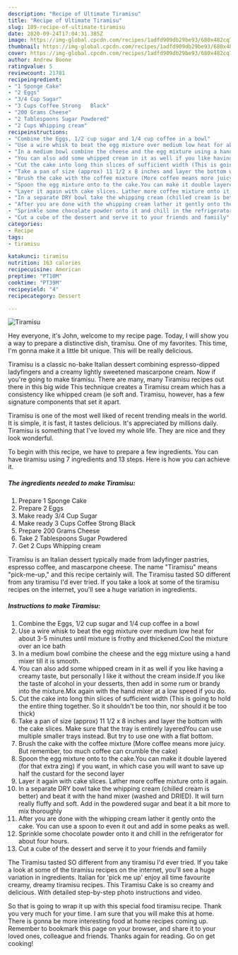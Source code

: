 ```yaml
---
description: "Recipe of Ultimate Tiramisu"
title: "Recipe of Ultimate Tiramisu"
slug: 189-recipe-of-ultimate-tiramisu
date: 2020-09-24T17:04:31.385Z
image: https://img-global.cpcdn.com/recipes/1adfd909db29be93/680x482cq70/tiramisu-recipe-main-photo.jpg
thumbnail: https://img-global.cpcdn.com/recipes/1adfd909db29be93/680x482cq70/tiramisu-recipe-main-photo.jpg
cover: https://img-global.cpcdn.com/recipes/1adfd909db29be93/680x482cq70/tiramisu-recipe-main-photo.jpg
author: Andrew Boone
ratingvalue: 5
reviewcount: 21781
recipeingredient:
- "1 Sponge Cake"
- "2 Eggs"
- "3/4 Cup Sugar"
- "3 Cups Coffee Strong   Black"
- "200 Grams Cheese"
- "2 Tablespoons Sugar Powdered"
- "2 Cups Whipping cream"
recipeinstructions:
- "Combine the Eggs, 1/2 cup sugar and 1/4 cup coffee in a bowl"
- "Use a wire whisk to beat the egg mixture over medium low heat for about 3-5 minutes until mixture is frothy and thickened.Cool the mixture over an ice bath"
- "In a medium bowl combine the cheese and the egg mixture using a hand mixer till it is smooth."
- "You can also add some whipped cream in it as well if you like having a creamy taste, but personally I like it without the cream inside.If you like the taste of alcohol in your desserts, then add in some rum or brandy into the mixture.Mix again with the hand mixer at a low speed if you do."
- "Cut the cake into long thin slices of sufficient width (This is going to hold the entire thing together. So it shouldn&#39;t be too thin, nor should it be too thick)"
- "Take a pan of size (approx) 11 1/2 x 8 inches and layer the bottom with the cake slices. Make sure that the tray is entirely layeredYou can use multiple smaller trays instead. But try to use one with a flat bottom."
- "Brush the cake with the coffee mixture (More coffee means more juicy. But remember, too much coffee can crumble the cake)"
- "Spoon the egg mixture onto to the cake.You can make it double layered (for that extra zing) if you want, in which case you will want to save up half the custard for the second layer"
- "Layer it again with cake slices. Lather more coffee mixture onto it again."
- "In a separate DRY bowl take the whipping cream (chilled cream is better) and beat it with the hand mixer (washed and DRIED). It will turn really fluffy and soft. Add in the powdered sugar and beat it a bit more to mix thoroughly"
- "After you are done with the whipping cream lather it gently onto the cake. You can use a spoon to even it out and add in some peaks as well."
- "Sprinkle some chocolate powder onto it and chill in the refrigerator for about four hours."
- "Cut a cube of the dessert and serve it to your friends and famiily"
categories:
- Recipe
tags:
- tiramisu

katakunci: tiramisu 
nutrition: 163 calories
recipecuisine: American
preptime: "PT10M"
cooktime: "PT39M"
recipeyield: "4"
recipecategory: Dessert

---
```



![Tiramisu](https://img-global.cpcdn.com/recipes/1adfd909db29be93/680x482cq70/tiramisu-recipe-main-photo.jpg)

Hey everyone, it's John, welcome to my recipe page. Today, I will show you a way to prepare a distinctive dish, tiramisu. One of my favorites. This time, I'm gonna make it a little bit unique. This will be really delicious.

Tiramisu is a classic no-bake Italian dessert combining espresso-dipped ladyfingers and a creamy lightly sweetened mascarpone cream. Now if you&#39;re going to make tiramisu. There are many, many Tiramisu recipes out there in this big wide This technique creates a Tiramisu cream which has a consistency like whipped cream (ie soft and. Tiramisu, however, has a few signature components that set it apart.

Tiramisu is one of the most well liked of recent trending meals in the world. It is simple, it is fast, it tastes delicious. It's appreciated by millions daily. Tiramisu is something that I've loved my whole life. They are nice and they look wonderful.


To begin with this recipe, we have to prepare a few ingredients. You can have tiramisu using 7 ingredients and 13 steps. Here is how you can achieve it.

<!--inarticleads1-->

##### The ingredients needed to make Tiramisu:

1. Prepare 1 Sponge Cake
1. Prepare 2 Eggs
1. Make ready 3/4 Cup Sugar
1. Make ready 3 Cups Coffee Strong   Black
1. Prepare 200 Grams Cheese
1. Take 2 Tablespoons Sugar Powdered
1. Get 2 Cups Whipping cream


Tiramisu is an Italian dessert typically made from ladyfinger pastries, espresso coffee, and mascarpone cheese. The name &#34;Tiramisu&#34; means &#34;pick-me-up,&#34; and this recipe certainly will. The Tiramisu tasted SO different from any tiramisu I&#39;d ever tried. If you take a look at some of the tiramisu recipes on the internet, you&#39;ll see a huge variation in ingredients. 

<!--inarticleads2-->

##### Instructions to make Tiramisu:

1. Combine the Eggs, 1/2 cup sugar and 1/4 cup coffee in a bowl
1. Use a wire whisk to beat the egg mixture over medium low heat for about 3-5 minutes until mixture is frothy and thickened.Cool the mixture over an ice bath
1. In a medium bowl combine the cheese and the egg mixture using a hand mixer till it is smooth.
1. You can also add some whipped cream in it as well if you like having a creamy taste, but personally I like it without the cream inside.If you like the taste of alcohol in your desserts, then add in some rum or brandy into the mixture.Mix again with the hand mixer at a low speed if you do.
1. Cut the cake into long thin slices of sufficient width (This is going to hold the entire thing together. So it shouldn&#39;t be too thin, nor should it be too thick)
1. Take a pan of size (approx) 11 1/2 x 8 inches and layer the bottom with the cake slices. Make sure that the tray is entirely layeredYou can use multiple smaller trays instead. But try to use one with a flat bottom.
1. Brush the cake with the coffee mixture (More coffee means more juicy. But remember, too much coffee can crumble the cake)
1. Spoon the egg mixture onto to the cake.You can make it double layered (for that extra zing) if you want, in which case you will want to save up half the custard for the second layer
1. Layer it again with cake slices. Lather more coffee mixture onto it again.
1. In a separate DRY bowl take the whipping cream (chilled cream is better) and beat it with the hand mixer (washed and DRIED). It will turn really fluffy and soft. Add in the powdered sugar and beat it a bit more to mix thoroughly
1. After you are done with the whipping cream lather it gently onto the cake. You can use a spoon to even it out and add in some peaks as well.
1. Sprinkle some chocolate powder onto it and chill in the refrigerator for about four hours.
1. Cut a cube of the dessert and serve it to your friends and famiily


The Tiramisu tasted SO different from any tiramisu I&#39;d ever tried. If you take a look at some of the tiramisu recipes on the internet, you&#39;ll see a huge variation in ingredients. Italian for &#39;pick me up&#39; enjoy all time favourite creamy, dreamy tiramisu recipes. This Tiramisu Cake is so creamy and delicious. With detailed step-by-step photo instructions and video. 

So that is going to wrap it up with this special food tiramisu recipe. Thank you very much for your time. I am sure that you will make this at home. There is gonna be more interesting food at home recipes coming up. Remember to bookmark this page on your browser, and share it to your loved ones, colleague and friends. Thanks again for reading. Go on get cooking!
